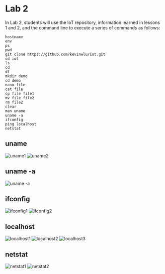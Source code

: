 # Lab 2
In Lab 2, students will use the IoT repository, information learned in lessons 1 and 2, and the command line to execute a series of commands as follows:

```
hostname
env
ps
pwd
git clone https://github.com/kevinwlu/iot.git
cd iot
ls
cd
df
mkdir demo
cd demo
nano file
cat file
cp file file1
mv file file2
rm file2
clear
man uname
uname -a
ifconfig
ping localhost
netstat
```

## uname
![uname1](https://github.com/jlake503/Design6/blob/main/Lab2/Images/uname1.png)
![uname2](https://github.com/jlake503/Design6/blob/main/Lab2/Images/uname2.png)

## uname -a
![uname -a](https://github.com/jlake503/Design6/blob/main/Lab2/Images/uname%20-a.png)

## ifconfig
![ifconfig1](https://github.com/jlake503/Design6/blob/main/Lab2/Images/ifconfig1.png)
![ifconfig2](https://github.com/jlake503/Design6/blob/main/Lab2/Images/ifconfig2.png)

## localhost
![localhost1](https://github.com/jlake503/Design6/blob/main/Lab2/Images/localhost1.png)
![localhost2](https://github.com/jlake503/Design6/blob/main/Lab2/Images/localhost2.png)
![localhost3](https://github.com/jlake503/Design6/blob/main/Lab2/Images/localhost3.png)

## netstat
![netstat1](https://github.com/jlake503/Design6/blob/main/Lab2/Images/netstat1.png)
![netstat2](https://github.com/jlake503/Design6/blob/main/Lab2/Images/netstat2.png)




